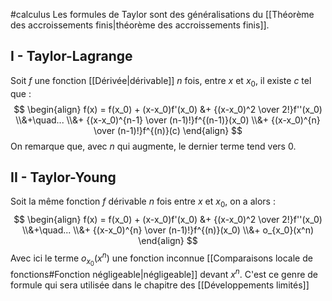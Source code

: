 #calculus 
Les formules de Taylor sont des généralisations du [[Théorème des accroissements finis|théorème des accroissements finis]]. 

## I - Taylor-Lagrange
Soit $f$ une fonction [[Dérivée|dérivable]] $n$ fois, entre $x$ et $x_0$, il existe $c$ tel que :
$$
\begin{align}
f(x) = f(x_0) + (x-x_0)f'(x_0) &+ {(x-x_0)^2 \over 2!}f''(x_0) \\&+\quad... \\&+
{(x-x_0)^{n-1} \over (n-1)!}f^{(n-1)}(x_0) \\&+ 
{(x-x_0)^{n} \over (n-1)!}f^{(n)}(c)
\end{align}
$$
On remarque que, avec $n$ qui augmente, le dernier terme tend vers $0$. 

## II - Taylor-Young
Soit la même fonction $f$ dérivable $n$ fois entre $x$ et $x_0$, on a alors :
$$
\begin{align}
f(x) = f(x_0) + (x-x_0)f'(x_0) &+ {(x-x_0)^2 \over 2!}f''(x_0) \\&+\quad... \\&+
{(x-x_0)^{n} \over (n-1)!}f^{(n)}(x_0) \\&+ 
o_{x_0}(x^n)
\end{align}
$$
Avec ici le terme $o_{x_0}(x^n)$ une fonction inconnue [[Comparaisons locale de fonctions#Fonction négligeable|négligeable]] devant $x^n$. C'est ce genre de formule qui sera utilisée dans le chapitre des [[Développements limités]] 